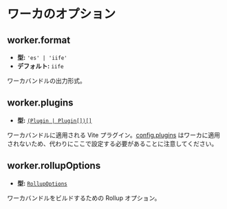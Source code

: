 # ワーカのオプション

## worker.format

- **型:** `'es' | 'iife'`
- **デフォルト:** `iife`

ワーカバンドルの出力形式。

## worker.plugins

- **型:** [`(Plugin | Plugin[])[]`](./shared-options#plugins)

ワーカバンドルに適用される Vite プラグイン。[config.plugins](./shared-options#plugins) はワーカに適用されないため、代わりにここで設定する必要があることに注意してください。

## worker.rollupOptions

- **型:** [`RollupOptions`](https://rollupjs.org/guide/en/#big-list-of-options)

ワーカバンドルをビルドするための Rollup オプション。

